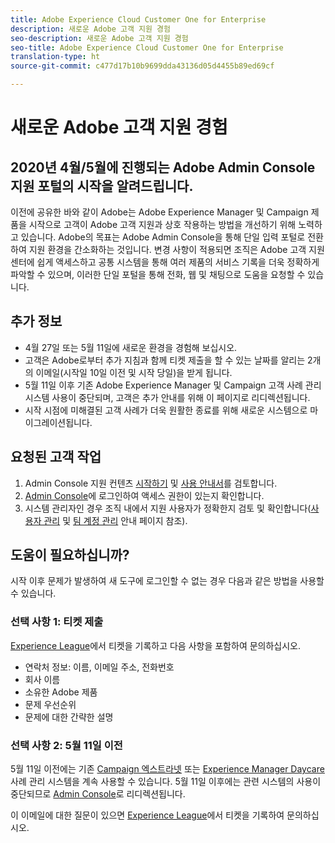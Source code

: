 ```yaml
---
title: Adobe Experience Cloud Customer One for Enterprise
description: 새로운 Adobe 고객 지원 경험
seo-description: 새로운 Adobe 고객 지원 경험
seo-title: Adobe Experience Cloud Customer One for Enterprise
translation-type: ht
source-git-commit: c477d17b10b9699dda43136d05d4455b89ed69cf

---
```



# 새로운 Adobe 고객 지원 경험

## 2020년 4월/5월에 진행되는 Adobe Admin Console 지원 포털의 시작을 알려드립니다.

이전에 공유한 바와 같이 Adobe는 Adobe Experience Manager 및 Campaign 제품을 시작으로 고객이 Adobe 고객 지원과 상호 작용하는 방법을 개선하기 위해 노력하고 있습니다. Adobe의 목표는 Adobe Admin Console을 통해 단일 입력 포털로 전환하여 지원 환경을 간소화하는 것입니다. 변경 사항이 적용되면 조직은 Adobe 고객 지원 센터에 쉽게 액세스하고 공통 시스템을 통해 여러 제품의 서비스 기록을 더욱 정확하게 파악할 수 있으며, 이러한 단일 포털을 통해 전화, 웹 및 채팅으로 도움을 요청할 수 있습니다.

## 추가 정보

* 4월 27일 또는 5월 11일에 새로운 환경을 경험해 보십시오.
* 고객은 Adobe로부터 추가 지침과 함께 티켓 제출을 할 수 있는 날짜를 알리는 2개의 이메일(시작일 10일 이전 및 시작 당일)을 받게 됩니다.
* 5월 11일 이후 기존 Adobe Experience Manager 및 Campaign 고객 사례 관리 시스템 사용이 중단되며, 고객은 추가 안내를 위해 이 페이지로 리디렉션됩니다.
* 시작 시점에 미해결된 고객 사례가 더욱 원활한 종료를 위해 새로운 시스템으로 마이그레이션됩니다.

## 요청된 고객 작업

1. Admin Console 지원 컨텐츠 [시작하기](https://helpx.adobe.com/kr/enterprise/get-started.html) 및 [사용 안내서](https://helpx.adobe.com/kr/enterprise/managing/user-guide.html)를 검토합니다.
1. [Admin Console](https://adminconsole.adobe.com/)에 로그인하여 액세스 권한이 있는지 확인합니다.
1. 시스템 관리자인 경우 조직 내에서 지원 사용자가 정확한지 검토 및 확인합니다([사용자 관리](https://helpx.adobe.com/kr/enterprise/using/users.html) 및 [팀 계정 관리](https://helpx.adobe.com/kr/enterprise/using/accounts.html) 안내 페이지 참조).

## 도움이 필요하십니까?

시작 이후 문제가 발생하여 새 도구에 로그인할 수 없는 경우 다음과 같은 방법을 사용할 수 있습니다.

### 선택 사항 1: 티켓 제출

[Experience League](https://experienceleague.adobe.com/?support-solution=General#support)에서 티켓을 기록하고 다음 사항을 포함하여 문의하십시오.

* 연락처 정보: 이름, 이메일 주소, 전화번호
* 회사 이름
* 소유한 Adobe 제품
* 문제 우선순위
* 문제에 대한 간략한 설명

### 선택 사항 2: 5월 11일 이전

5월 11일 이전에는 기존 [Campaign 엑스트라넷](https://support.neolane.net/webApp/extranetLogin) 또는 [Experience Manager Daycare](https://daycare.day.com/home.html) 사례 관리 시스템을 계속 사용할 수 있습니다. 5월 11일 이후에는 관련 시스템의 사용이 중단되므로 [Admin Console](https://adminconsole.adobe.com/)로 리디렉션됩니다.


이 이메일에 대한 질문이 있으면 [Experience League](https://experienceleague.adobe.com/?support-solution=General#support)에서 티켓을 기록하여 문의하십시오.
